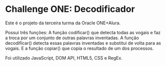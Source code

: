 # Challenge ONE: Decodificador
Este é o projeto da terceira turma da Oracle ONE+Alura. 

Possui três funções: A função codificar() que detecta todas as vogais e faz a troca por um conjunto de outras palavras inventadas. A função decodificar() detecta essas palavras inventadas e substitui de volta para as vogais. E a função copiar() que copia o resultado de um dos processos.

Foi utilizado JavaScript, DOM API, HTML5, CSS e RegEx.
